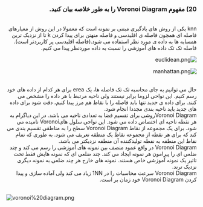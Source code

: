 <div dir="rtl">
  
  ### 20) مفهوم Voronoi Diagram را به طور خلاصه بیان کنید.
  
  <br/>
  knn یکی از روش های یادگیری مبتنی بر نمونه است که معمولا در این روش از معیارهای فاصله ای همچون فاصله ی اقلیدسی و فاصله منهتن  برای پیدا کردن  k تا از نزدیک ترین همسایه ها به داده ی مورد نظر استفاده می شود.(فاصله اقلیدسی پر کاربردتر است).
<br/>
فاصله تک تک داده های آموزشی را نسبت به داده موردنظر پیدا می کنیم. 
  <br/>
  
![euclidean.png]( https://github.com/semnan-university-ai/machine-learning-class/blob/main/excersiecs/smahdimoghaddasi/EXC%20(20)/euclidean.png)

![manhattan.png]( https://github.com/semnan-university-ai/machine-learning-class/blob/main/excersiecs/smahdimoghaddasi/EXC%20(20)/manhattan.png)
  

<br/>
حال می توانیم به جای محاسبه تک تک فاصله ها، یک erea برای هر کدام از داده های خود رسم کنیم.
این نواحی لزوما برابر نیستند ولی ناحیه مرتبط با هر داده را مشخص می کنند.
برای داده ی جدید تنها باید فاصله را با نقاط هم مرز پیدا کنیم، دقت شود برای داده های جدید باید ناحیه بندی مجددا انجام شود. 
<br/>
  Voronoi Diagramروشی برای تقسیم فضا به تعدادی ناحیه می باشد. در این دیاگرام به هر نقطه ناحیه ای اختصاص داده می شود. این نواحی سلول هایVoronoi نامیده می شود. برای یک مجموعه از نقاط Voronoi Diagram سطح را به مناطقی تقسیم بندی می کند که برای هر نقطه از مجموعه نقاط یک منطقه تعریف می شود. به طوری که تمام نقاط این منطقه به نقطه تولیدکننده آن منطقه نزدیکتر می باشد.
  <br/>
  Voronoi Diagram  در واقع عمود منصف بین نمونه های آموزشی را رسم می کند و چند ضلعی ای را پیرامون هر نمونه ایجاد می کند. 
  چند ضلعی ای  که نمونه هایش فقط تحت تاثیر یک نمونه آموزشی خاص هستند.
  نمونه های خارج هر چند ضلعی به نمونه دیگری نزدیک ترند.
  <br/>
  Voronoi Diagram  سرعت محاسبات را در 1NN  زیاد می کند  ولی آماده سازی و پیدا کردن Voronoi Diagram خود زمان بر است. 
  </div>
<br/>

![voronoi%20diagram.png]( https://github.com/semnan-university-ai/machine-learning-class/blob/main/excersiecs/smahdimoghaddasi/EXC%20(20)/voronoi%20diagram.png)


 
